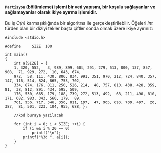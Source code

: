 #### `Partisyon` (bölümleme) işlemi bir veri yapısını, bir koşulu sağlayanlar ve sağlamayanlar olarak ikiye ayırma işlemidir.
Bu iş *O(n)* karmaşıklığında bir algoritma ile gerçekleştirilebilir. Öğeleri *int* türden olan bir diziyi tekler başta çiftler sonda olmak üzere ikiye ayırınız:

```
#include <stdio.h>

#define     SIZE  100

int main()
{
	int a[SIZE] = {
	1, 320, 552,   3, 989, 899, 604, 291, 279, 513, 800, 137, 857, 908,  71, 929, 272,  10, 643, 674,
	972,  58, 111, 430, 806, 834, 991, 351, 970, 212, 724, 840, 357, 147, 116, 514, 824, 865, 753, 702,
	334, 874, 176, 811, 250, 526, 214,  48, 757, 810, 438, 428, 359,  81,  38, 812, 891, 434, 595, 509,
	176, 530, 665, 179, 188, 739, 272, 513, 492,  68, 211, 490, 810, 171, 682, 983, 343, 560, 179,  89,
	761, 956, 717, 546, 350, 811, 197,  47, 905, 693, 789, 497,  20, 387,  81, 501, 223, 104, 955, 688, };

	//kod buraya yazilacak

	for (int i = 0; i < SIZE; ++i) {
		if (i && i % 20 == 0)
			printf("\n");
		printf("%3d ", a[i]);
	}
}
```

